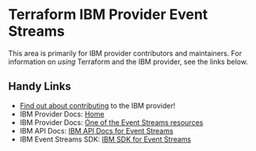 # Terraform IBM Provider Event Streams
<!-- markdownlint-disable MD026 -->
This area is primarily for IBM provider contributors and maintainers. For information on _using_ Terraform and the IBM provider, see the links below.


## Handy Links
* [Find out about contributing](../../../.github/CONTRIBUTING.md) to the IBM provider!
* IBM Provider Docs: [Home](https://registry.terraform.io/providers/IBM-Cloud/ibm/latest/docs)
* IBM Provider Docs: [One of the Event Streams resources](https://registry.terraform.io/providers/IBM-Cloud/ibm/latest/docs/resources/event_streams_schema)
* IBM API Docs: [IBM API Docs for Event Streams](https://cloud.ibm.com/apidocs/event-streams/adminrest)
* IBM Event Streams SDK: [IBM SDK for Event Streams](https://github.com/IBM/eventstreams-go-sdk/tree/main/pkg)
